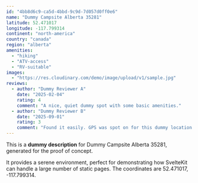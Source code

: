 ```yaml
---
id: "4bb8d6c9-ca5d-4bbd-9c9d-7d057d0ff0e6"
name: "Dummy Campsite Alberta 35281"
latitude: 52.471017
longitude: -117.799314
continent: "north-america"
country: "canada"
region: "alberta"
amenities:
  - "hiking"
  - "ATV-access"
  - "RV-suitable"
images:
  - "https://res.cloudinary.com/demo/image/upload/v1/sample.jpg"
reviews:
  - author: "Dummy Reviewer A"
    date: "2025-02-04"
    rating: 4
    comment: "A nice, quiet dummy spot with some basic amenities."
  - author: "Dummy Reviewer B"
    date: "2025-09-01"
    rating: 3
    comment: "Found it easily. GPS was spot on for this dummy location."
---
```


This is a **dummy description** for Dummy Campsite Alberta 35281, generated for the proof of concept.

It provides a serene environment, perfect for demonstrating how SvelteKit can handle a large number of static pages. The coordinates are 52.471017, -117.799314.
